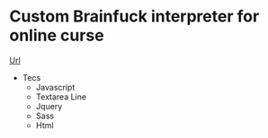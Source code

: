 # Custom Brainfuck interpreter for online curse

[Url](https://brainfuck-interpreter.vercel.app/)

- Tecs
    - Javascript
    - Textarea Line
    - Jquery
    - Sass
    - Html
